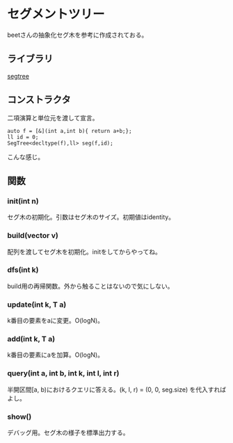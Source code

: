 # セグメントツリー  

beetさんの抽象化セグ木を参考に作成されておる。

## ライブラリ  
[segtree](https://github.com/kk-katayama/com_pro/blob/master/Segtree/SegTree/lib/SegTree.cpp)  

## コンストラクタ  
二項演算と単位元を渡して宣言。
```
auto f = [&](int a,int b){ return a+b;};  
ll id = 0;                                                                                                                                                              
SegTree<decltype(f),ll> seg(f,id);  
```
こんな感じ。

## 関数  
### init(int n)  
セグ木の初期化。引数はセグ木のサイズ。初期値はidentity。  

### build(vector<T> v)  
配列を渡してセグ木を初期化。initをしてからやってね。  

### dfs(int k)  
build用の再帰関数。外から触ることはないので気にしない。  

### update(int k, T a)  
k番目の要素をaに変更。O(logN)。

### add(int k, T a)  
k番目の要素にaを加算。O(logN)。  

### query(int a, int b, int k, int l, int r)  
半開区間[a, b)におけるクエリに答える。(k, l, r) = (0, 0, seg.size) を代入すればよし。

### show()  
デバッグ用。セグ木の様子を標準出力する。


